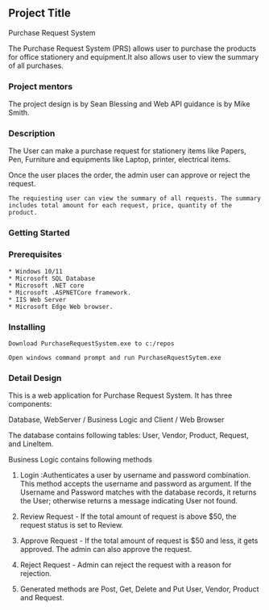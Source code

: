 ## Project Title
Purchase Request System


The Purchase Request System (PRS) allows user to purchase the products for office stationery and equipment.It also allows user to view the summary of all purchases.

### Project mentors 

The project design is by Sean Blessing and Web API guidance is by Mike Smith.

### Description

The User can make a purchase request for stationery items like Papers, Pen, Furniture and equipments like Laptop, printer, electrical items.

Once the user places the order, the admin user can approve or reject the request.

	The requiesting user can view the summary of all requests. The summary includes total amount for each request, price, quantity of the product.

### Getting Started

### Prerequisites

	* Windows 10/11
	* Microsoft SQL Database
	* Microsoft .NET core 
	* Microsoft .ASPNETCore framework. 
	* IIS Web Server
	* Microsoft Edge Web browser.

### Installing
	Download PurchaseRequestSystem.exe to c:/repos

	Open windows command prompt and run PurchaseRquestSytem.exe 

### Detail Design

This is a web application for Purchase Request System. It has three components:

Database, WebServer / Business Logic and Client / Web Browser
 
The database contains following tables: 
User, Vendor, Product, Request, and LineItem.

Business Logic contains following methods

1. Login :Authenticates a user by username and password combination. This method accepts the username and password as argument. 
If the Username and Password matches with the database records, it returns the User; otherwise returns a message indicating User not found.

2. Review Request - If the total amount of request is above $50, the request status is set to Review.

3. Approve Request - If the total amount of request is $50 and less, it gets approved. The admin can also approve the request.

4. Reject Request - Admin can reject the request with a reason for rejection.

5. Generated methods are Post, Get, Delete and Put User, Vendor, Product and Request.



